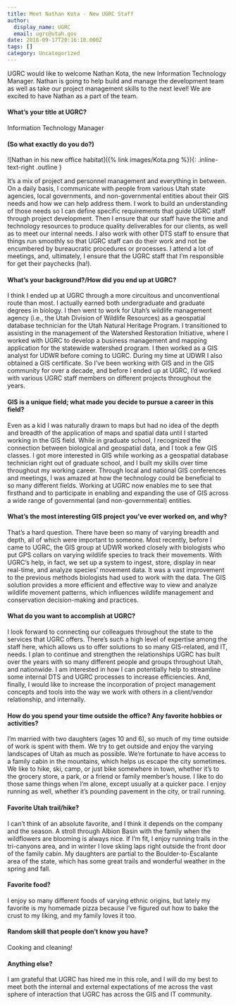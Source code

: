 ```yaml
---
title: Meet Nathan Kota - New UGRC Staff
author:
  display_name: UGRC
  email: ugrc@utah.gov
date: 2018-09-17T20:16:10.000Z
tags: []
category: Uncategorized
---
```


UGRC would like to welcome Nathan Kota, the new Information Technology Manager. Nathan is going to help build and manage the development team as well as take our project management skills to the next level! We are excited to have Nathan as a part of the team.

#### What’s your title at UGRC?

Information Technology Manager

#### (So what exactly do you do?)

![Nathan in his new office habitat]({% link images/Kota.png %}){: .inline-text-right .outline }

It’s a mix of project and personnel management and everything in between. On a daily basis, I communicate with people from various Utah state agencies, local governments, and non-governmental entities about their GIS needs and how we can help address them. I work to build an understanding of those needs so I can define specific requirements that guide UGRC staff through project development. Then I ensure that our staff have the time and technology resources to produce quality deliverables for our clients, as well as to meet our internal needs. I also work with other DTS staff to ensure that things run smoothly so that UGRC staff can do their work and not be encumbered by bureaucratic procedures or processes. I attend a lot of meetings, and, ultimately, I ensure that the UGRC staff that I’m responsible for get their paychecks (ha!).

#### What’s your background?/How did you end up at UGRC?

I think I ended up at UGRC through a more circuitous and unconventional route than most. I actually earned both undergraduate and graduate degrees in biology. I then went to work for Utah’s wildlife management agency (i.e., the Utah Division of Wildlife Resources) as a geospatial database technician for the Utah Natural Heritage Program. I transitioned to assisting in the management of the Watershed Restoration Initiative, where I worked with UGRC to develop a business management and mapping application for the statewide watershed program. I then worked as a GIS analyst for UDWR before coming to UGRC. During my time at UDWR I also obtained a GIS certificate. So I’ve been working with GIS and in the GIS community for over a decade, and before I ended up at UGRC, I’d worked with various UGRC staff members on different projects throughout the years.

#### GIS is a unique field; what made you decide to pursue a career in this field?

Even as a kid I was naturally drawn to maps but had no idea of the depth and breadth of the application of maps and spatial data until I started working in the GIS field. While in graduate school, I recognized the connection between biological and geospatial data, and I took a few GIS classes. I got more interested in GIS while working as a geospatial database technician right out of graduate school, and I built my skills over time throughout my working career. Through local and national GIS conferences and meetings, I was amazed at how the technology could be beneficial to so many different fields. Working at UGRC now enables me to see that firsthand and to participate in enabling and expanding the use of GIS across a wide range of governmental (and non-governmental) entities.

#### What’s the most interesting GIS project you’ve ever worked on, and why?

That’s a hard question. There have been so many of varying breadth and depth, all of which were important to someone. Most recently, before I came to UGRC, the GIS group at UDWR worked closely with biologists who put GPS collars on varying wildlife species to track their movements. With UGRC’s help, in fact, we set up a system to ingest, store, display in near real-time, and analyze species’ movement data. It was a vast improvement to the previous methods biologists had used to work with the data. The GIS solution provides a more efficient and effective way to view and analyze wildlife movement patterns, which influences wildlife management and conservation decision-making and practices.

#### What do you want to accomplish at UGRC?

I look forward to connecting our colleagues throughout the state to the services that UGRC offers. There’s such a high level of expertise among the staff here, which allows us to offer solutions to so many GIS-related, and IT, needs. I plan to continue and strengthen the relationships UGRC has built over the years with so many different people and groups throughout Utah, and nationwide. I am interested in how I can potentially help to streamline some internal DTS and UGRC processes to increase efficiencies. And, finally, I would like to increase the incorporation of project management concepts and tools into the way we work with others in a client/vendor relationship, and internally.

#### How do you spend your time outside the office? Any favorite hobbies or activities?

I’m married with two daughters (ages 10 and 6), so much of my time outside of work is spent with them. We try to get outside and enjoy the varying landscapes of Utah as much as possible. We’re fortunate to have access to a family cabin in the mountains, which helps us escape the city sometimes. We like to hike, ski, camp, or just bike somewhere in town, whether it’s to the grocery store, a park, or a friend or family member’s house. I like to do those same things when I’m alone, except usually at a quicker pace. I enjoy running as well, whether it’s pounding pavement in the city, or trail running.

#### Favorite Utah trail/hike?

I can’t think of an absolute favorite, and I think it depends on the company and the season. A stroll through Albion Basin with the family when the wildflowers are blooming is always nice. If I’m fit, I enjoy running trails in the tri-canyons area, and in winter I love skiing laps right outside the front door of the family cabin. My daughters are partial to the Boulder-to-Escalante area of the state, which has some great trails and wonderful weather in the spring and fall.

#### Favorite food?

I enjoy so many different foods of varying ethnic origins, but lately my favorite is my homemade pizza because I’ve figured out how to bake the crust to my liking, and my family loves it too.

#### Random skill that people don’t know you have?

Cooking and cleaning!

#### Anything else?

I am grateful that UGRC has hired me in this role, and I will do my best to meet both the internal and external expectations of me across the vast sphere of interaction that UGRC has across the GIS and IT community.
